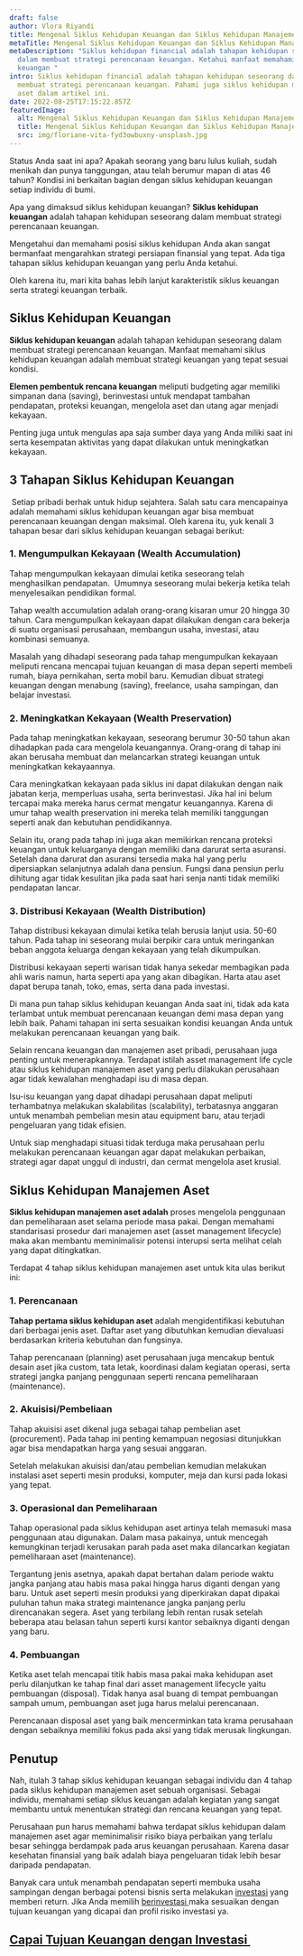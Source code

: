 ```yaml
---
draft: false
author: Vlora Riyandi
title: Mengenal Siklus Kehidupan Keuangan dan Siklus Kehidupan Manajemen Aset
metaTitle: Mengenal Siklus Kehidupan Keuangan dan Siklus Kehidupan Manajemen Aset
metaDescription: "Siklus kehidupan financial adalah tahapan kehidupan seseorang
  dalam membuat strategi perencanaan keuangan. Ketahui manfaat memahami siklus
  keuangan "
intro: Siklus kehidupan financial adalah tahapan kehidupan seseorang dalam
  membuat strategi perencanaan keuangan. Pahami juga siklus kehidupan manajemen
  aset dalam artikel ini.
date: 2022-08-25T17:15:22.857Z
featuredImage:
  alt: Mengenal Siklus Kehidupan Keuangan dan Siklus Kehidupan Manajemen Aset
  title: Mengenal Siklus Kehidupan Keuangan dan Siklus Kehidupan Manajemen Aset
  src: img/floriane-vita-fyd3owbuxny-unsplash.jpg
---
```

Status Anda saat ini apa? Apakah seorang yang baru lulus kuliah, sudah menikah dan punya tanggungan, atau telah berumur mapan di atas 46 tahun? Kondisi ini berkaitan bagian dengan siklus kehidupan keuangan setiap individu di bumi.

Apa yang dimaksud siklus kehidupan keuangan? **Siklus kehidupan keuangan** adalah tahapan kehidupan seseorang dalam membuat strategi perencanaan keuangan.

Mengetahui dan memahami posisi siklus kehidupan Anda akan sangat bermanfaat mengarahkan strategi persiapan finansial yang tepat. Ada tiga tahapan siklus kehidupan keuangan yang perlu Anda ketahui.

Oleh karena itu, mari kita bahas lebih lanjut karakteristik siklus keuangan serta strategi keuangan terbaik.

## Siklus Kehidupan Keuangan

**Siklus kehidupan keuangan** adalah tahapan kehidupan seseorang dalam membuat strategi perencanaan keuangan. Manfaat memahami siklus kehidupan keuangan adalah membuat strategi keuangan yang tepat sesuai kondisi. 

**Elemen pembentuk rencana keuangan** meliputi budgeting agar memiliki simpanan dana (saving), berinvestasi untuk mendapat tambahan pendapatan, proteksi keuangan, mengelola aset dan utang agar menjadi kekayaan.

Penting juga untuk mengulas apa saja sumber daya yang Anda miliki saat ini serta kesempatan aktivitas yang dapat dilakukan untuk meningkatkan kekayaan. 

## 3 Tahapan Siklus Kehidupan Keuangan 

 Setiap pribadi berhak untuk hidup sejahtera. Salah satu cara mencapainya adalah memahami siklus kehidupan keuangan agar bisa membuat perencanaan keuangan dengan maksimal. Oleh karena itu, yuk kenali 3 tahapan besar dari siklus kehidupan keuangan sebagai berikut:

### 1. Mengumpulkan Kekayaan (Wealth Accumulation)

Tahap mengumpulkan kekayaan dimulai ketika seseorang telah menghasilkan pendapatan.  Umumnya seseorang mulai bekerja ketika telah menyelesaikan pendidikan formal. 

Tahap wealth accumulation adalah orang-orang kisaran umur 20 hingga 30 tahun. Cara mengumpulkan kekayaan dapat dilakukan dengan cara bekerja di suatu organisasi perusahaan, membangun usaha, investasi, atau kombinasi semuanya. 

Masalah yang dihadapi seseorang pada tahap mengumpulkan kekayaan meliputi rencana mencapai tujuan keuangan di masa depan seperti membeli rumah, biaya pernikahan, serta mobil baru. Kemudian dibuat strategi keuangan dengan menabung (saving), freelance, usaha sampingan, dan belajar investasi.

### 2. Meningkatkan Kekayaan (Wealth Preservation)

Pada tahap meningkatkan kekayaan, seseorang berumur 30-50 tahun akan dihadapkan pada cara mengelola keuangannya. Orang-orang di tahap ini akan berusaha membuat dan melancarkan strategi keuangan untuk meningkatkan kekayaannya.

Cara meningkatkan kekayaan pada siklus ini dapat dilakukan dengan naik jabatan kerja, memperluas usaha, serta berinvestasi. Jika hal ini belum tercapai maka mereka harus cermat mengatur keuangannya. Karena di umur tahap wealth preservation ini mereka telah memiliki tanggungan seperti anak dan kebutuhan pendidikannya. 

Selain itu, orang pada tahap ini juga akan memikirkan rencana proteksi keuangan untuk keluarganya dengan memiliki dana darurat serta asuransi. Setelah dana darurat dan asuransi tersedia maka hal yang perlu dipersiapkan selanjutnya adalah dana pensiun. Fungsi dana pensiun perlu dihitung agar tidak kesulitan jika pada saat hari senja nanti tidak memiliki pendapatan lancar.

### 3. Distribusi Kekayaan (Wealth Distribution)

Tahap distribusi kekayaan dimulai ketika telah berusia lanjut usia. 50-60 tahun. Pada tahap ini seseorang mulai berpikir cara untuk meringankan beban anggota keluarga dengan kekayaan yang telah dikumpulkan. 

Distribusi kekayaan seperti warisan tidak hanya sekedar membagikan pada ahli waris namun, harta seperti apa yang akan dibagikan. Harta atau aset dapat berupa tanah, toko, emas, serta dana pada investasi.

Di mana pun tahap siklus kehidupan keuangan Anda saat ini, tidak ada kata terlambat untuk membuat perencanaan keuangan demi masa depan yang lebih baik. Pahami tahapan ini serta sesuaikan kondisi keuangan Anda untuk melakukan perencanaan keuangan yang baik.

Selain rencana keuangan dan manajemen aset pribadi, perusahaan juga penting untuk menerapkannya. Terdapat istilah asset management life cycle atau siklus kehidupan manajemen aset yang perlu dilakukan perusahaan agar tidak kewalahan menghadapi isu di masa depan.

Isu-isu keuangan yang dapat dihadapi perusahaan dapat meliputi terhambatnya melakukan skalabilitas (scalability), terbatasnya anggaran untuk menambah pembelian mesin atau equipment baru, atau terjadi pengeluaran yang tidak efisien. 

Untuk siap menghadapi situasi tidak terduga maka perusahaan perlu melakukan perencanaan keuangan agar dapat melakukan perbaikan, strategi agar dapat unggul di industri, dan cermat mengelola aset krusial. 

## Siklus Kehidupan Manajemen Aset

**Siklus kehidupan manajemen aset adalah** proses mengelola penggunaan dan pemeliharaan aset selama periode masa pakai. Dengan memahami standarisasi prosedur dari manajemen aset (asset management lifecycle) maka akan membantu meminimalisir potensi interupsi serta melihat celah yang dapat ditingkatkan.

Terdapat 4 tahap siklus kehidupan manajemen aset untuk kita ulas berikut ini:

### 1. Perencanaan

**Tahap pertama siklus kehidupan aset** adalah mengidentifikasi kebutuhan dari berbagai jenis aset. Daftar aset yang dibutuhkan kemudian dievaluasi berdasarkan kriteria kebutuhan dan fungsinya. 

Tahap perencanaan (planning) aset perusahaan juga mencakup bentuk desain aset jika custom, tata letak, koordinasi dalam kegiatan operasi, serta strategi jangka panjang penggunaan seperti rencana pemeliharaan (maintenance).

### 2. Akuisisi/Pembeliaan

Tahap akuisisi aset dikenal juga sebagai tahap pembelian aset (procurement). Pada tahap ini penting kemampuan negosiasi ditunjukkan agar bisa mendapatkan harga yang sesuai anggaran.

Setelah melakukan akuisisi dan/atau pembelian kemudian melakukan instalasi aset seperti mesin produksi, komputer, meja dan kursi pada lokasi yang tepat.

### 3. Operasional dan Pemeliharaan

Tahap operasional pada siklus kehidupan aset artinya telah memasuki masa penggunaan atau digunakan. Dalam masa pakainya, untuk mencegah kemungkinan terjadi kerusakan parah pada aset maka dilancarkan kegiatan pemeliharaan aset (maintenance).

Tergantung jenis asetnya, apakah dapat bertahan dalam periode waktu jangka panjang atau habis masa pakai hingga harus diganti dengan yang baru. Untuk aset seperti mesin produksi yang diperkirakan dapat dipakai puluhan tahun maka strategi maintenance jangka panjang perlu direncanakan segera. Aset yang terbilang lebih rentan rusak setelah beberapa atau belasan tahun seperti kursi kantor sebaiknya diganti dengan yang baru.

### 4. Pembuangan

Ketika aset telah mencapai titik habis masa pakai maka kehidupan aset perlu dilanjutkan ke tahap final dari asset management lifecycle yaitu pembuangan (disposal). Tidak hanya asal buang di tempat pembuangan sampah umum, pembuangan aset juga harus melalui perencanaan.

Perencanaan disposal aset yang baik mencerminkan tata krama perusahaan dengan sebaiknya memiliki fokus pada aksi yang tidak merusak lingkungan.

## Penutup

Nah, itulah 3 tahap siklus kehidupan keuangan sebagai individu dan 4 tahap pada siklus kehidupan manajemen aset sebuah organisasi. Sebagai individu, memahami setiap siklus keuangan adalah kegiatan yang sangat membantu untuk menentukan strategi dan rencana keuangan yang tepat.

Perusahaan pun harus memahami bahwa terdapat siklus kehidupan dalam manajemen aset agar meminimalisir risiko biaya perbaikan yang terlalu besar sehingga berdampak pada arus keuangan perusahaan. Karena dasar kesehatan finansial yang baik adalah biaya pengeluaran tidak lebih besar daripada pendapatan.

Banyak cara untuk menambah pendapatan seperti membuka usaha sampingan dengan berbagai potensi bisnis serta melakukan [investasi](https://landx.id/) yang memberi return. Jika Anda memilih [berinvestasi ](https://landx.id/)maka sesuaikan dengan tujuan keuangan yang dicapai dan profil risiko investasi ya.

## [Capai Tujuan Keuangan dengan Investasi ](https://landx.id/project/?utm_source=Blog&utm_medium=organic+keyword&utm_campaign=blog&utm_id=Blog)